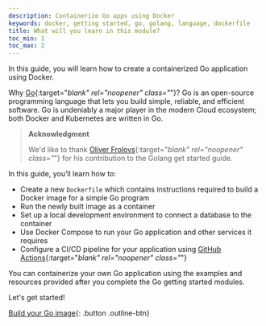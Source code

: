 ```yaml
---
description: Containerize Go apps using Docker
keywords: docker, getting started, go, golang, language, dockerfile
title: What will you learn in this module?
toc_min: 1
toc_max: 2
---
```


In this guide, you will learn how to create a containerized Go application using Docker.

Why [Go](https://golang.org/){:target="_blank" rel="noopener" class="_"}? Go is an open-source programming language that lets you build simple, reliable, and efficient software. Go is undeniably a major player in the modern Cloud ecosystem; both Docker and Kubernetes are written in Go.

[golang]: https://golang.org/

> **Acknowledgment**
>
> We'd like to thank [Oliver Frolovs](https://twitter.com/nocturnalgopher){:target="_blank" rel="noopener" class="_"} for his contribution to the Golang get started guide.

In this guide, you’ll learn how to:

* Create a new `Dockerfile` which contains instructions required to build a Docker image for a simple Go program
* Run the newly built image as a container
* Set up a local development environment to connect a database to the container
* Use Docker Compose to run your Go application and other services it requires
* Configure a CI/CD pipeline for your application using [GitHub Actions](https://docs.github.com/en/actions){:target="_blank" rel="noopener" class="_"}

You can containerize your own Go application using the examples and resources provided after you complete the Go getting started modules.

Let's get started!

[Build your Go image](build-images.md){: .button .outline-btn}
